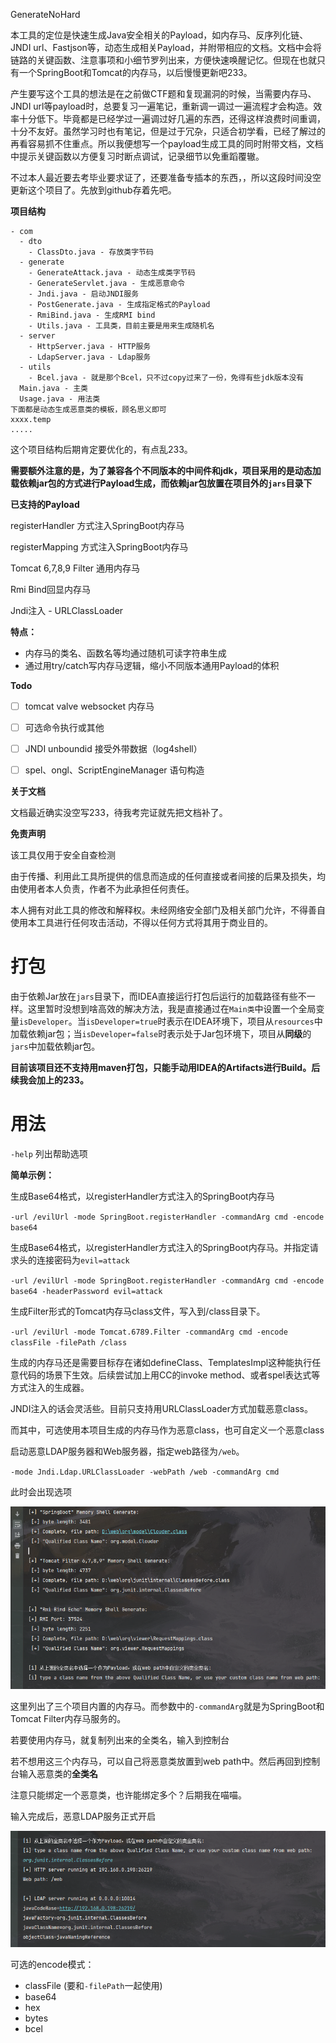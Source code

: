 GenerateNoHard



本工具的定位是快速生成Java安全相关的Payload，如内存马、反序列化链、JNDI url、Fastjson等，动态生成相关Payload，并附带相应的文档。文档中会将链路的关键函数、注意事项和小细节罗列出来，方便快速唤醒记忆。但现在也就只有一个SpringBoot和Tomcat的内存马，以后慢慢更新吧233。



产生要写这个工具的想法是在之前做CTF题和复现漏洞的时候，当需要内存马、JNDI url等payload时，总要复习一遍笔记，重新调一调过一遍流程才会构造。效率十分低下。毕竟都是已经学过一遍调过好几遍的东西，还得这样浪费时间重调，十分不友好。虽然学习时也有笔记，但是过于冗杂，只适合初学看，已经了解过的再看容易抓不住重点。所以我便想写一个payload生成工具的同时附带文档，文档中提示关键函数以方便复习时断点调试，记录细节以免重蹈覆辙。



不过本人最近要去考毕业要求证了，还要准备专插本的东西，，所以这段时间没空更新这个项目了。先放到github存着先吧。



**项目结构**

```shell
- com
  - dto
    - ClassDto.java - 存放类字节码
  - generate
  	- GenerateAttack.java - 动态生成类字节码
  	- GenerateServlet.java - 生成恶意命令
  	- Jndi.java - 启动JNDI服务
  	- PostGenerate.java - 生成指定格式的Payload
  	- RmiBind.java - 生成RMI bind
  	- Utils.java - 工具类，目前主要是用来生成随机名
  - server
  	- HttpServer.java - HTTP服务
  	- LdapServer.java - Ldap服务
  - utils
  	- Bcel.java - 就是那个Bcel，只不过copy过来了一份，免得有些jdk版本没有
  Main.java - 主类
  Usage.java - 用法类
下面都是动态生成恶意类的模板，顾名思义即可
xxxx.temp
.....
```



这个项目结构后期肯定要优化的，有点乱233。

**需要额外注意的是，为了兼容各个不同版本的中间件和jdk，项目采用的是动态加载依赖jar包的方式进行Payload生成，而依赖jar包放置在项目外的`jars`目录下**



**已支持的Payload**

registerHandler 方式注入SpringBoot内存马

registerMapping 方式注入SpringBoot内存马

Tomcat 6,7,8,9 Filter 通用内存马

Rmi Bind回显内存马



Jndi注入 - URLClassLoader



**特点：**

* 内存马的类名、函数名等均通过随机可读字符串生成
* 通过用try/catch写内存马逻辑，缩小不同版本通用Payload的体积



**Todo**

- [ ] tomcat valve websocket 内存马

- [ ] 可选命令执行或其他

- [ ] JNDI unboundid 接受外带数据（log4shell）

* [ ] spel、ongl、ScriptEngineManager 语句构造



**关于文档**

文档最近确实没空写233，待我考完证就先把文档补了。



**免责声明**

该工具仅用于安全自查检测

由于传播、利用此工具所提供的信息而造成的任何直接或者间接的后果及损失，均由使用者本人负责，作者不为此承担任何责任。

本人拥有对此工具的修改和解释权。未经网络安全部门及相关部门允许，不得善自使用本工具进行任何攻击活动，不得以任何方式将其用于商业目的。



# 打包

由于依赖Jar放在`jars`目录下，而IDEA直接运行打包后运行的加载路径有些不一样。这里暂时没想到啥高效的解决方法，我是直接通过在`Main类`中设置一个全局变量`isDeveloper`。当`isDeveloper=true`时表示在IDEA环境下，项目从`resources`中加载依赖jar包；当`isDeveloper=false`时表示处于Jar包环境下，项目从**同级**的`jars`中加载依赖jar包。



**目前该项目还不支持用maven打包，只能手动用IDEA的Artifacts进行Build。后续我会加上的233。**

# 用法

`-help` 列出帮助选项



**简单示例：**



生成Base64格式，以registerHandler方式注入的SpringBoot内存马

`-url /evilUrl -mode SpringBoot.registerHandler -commandArg cmd -encode base64`



生成Base64格式，以registerHandler方式注入的SpringBoot内存马。并指定请求头的连接密码为`evil=attack`

`-url /evilUrl -mode SpringBoot.registerHandler -commandArg cmd -encode base64 -headerPassword evil=attack`



生成Filter形式的Tomcat内存马class文件，写入到/class目录下。

`-url /evilUrl -mode Tomcat.6789.Filter -commandArg cmd -encode classFile -filePath /class`



生成的内存马还是需要目标存在诸如defineClass、TemplatesImpl这种能执行任意代码的场景下生效。后续尝试加上用CC的invoke method、或者spel表达式等方式注入的生成器。



JNDI注入的话会灵活些。目前只支持用URLClassLoader方式加载恶意class。

而其中，可选使用本项目生成的内存马作为恶意class，也可自定义一个恶意class



启动恶意LDAP服务器和Web服务器，指定web路径为`/web`。

`-mode Jndi.Ldap.URLClassLoader -webPath /web -commandArg cmd`

此时会出现选项

![](./img/1.png)

这里列出了三个项目内置的内存马。而参数中的`-commandArg`就是为SpringBoot和Tomcat Filter内存马服务的。

若要使用内存马，就复制列出来的全类名，输入到控制台

若不想用这三个内存马，可以自己将恶意类放置到web path中。然后再回到控制台输入恶意类的**全类名**

注意只能绑定一个恶意类，也许能绑定多个？后期我在喵喵。



输入完成后，恶意LDAP服务正式开启

![](./img/2.png)





可选的encode模式：

* classFile (要和`-filePath`一起使用)
* base64
* hex
* bytes
* bcel

